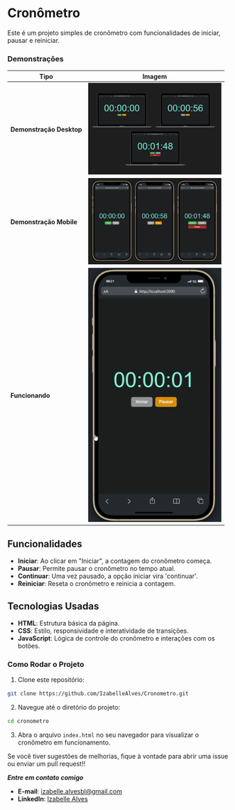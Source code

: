# Cronômetro

Este é um projeto simples de cronômetro com funcionalidades de iniciar, pausar e reiniciar.

### Demonstrações

| Tipo                     | Imagem                                                      |
| ------------------------ | ----------------------------------------------------------- |
| **Demonstração Desktop** | <img src="assets/img/demonstracao-desktop.png" width="300"> |
| **Demonstração Mobile**  | <img src="assets/img/demonstracao-mobile.png" width="300">  |
| **Funcionando**          | <img src="assets/img/video.gif" width="300">                |

## Funcionalidades

- **Iniciar**: Ao clicar em "Iniciar", a contagem do cronômetro começa.
- **Pausar**: Permite pausar o cronômetro no tempo atual.
- **Continuar**: Uma vez pausado, a opção iniciar vira 'continuar'.
- **Reiniciar**: Reseta o cronômetro e reinicia a contagem.

## Tecnologias Usadas

- **HTML**: Estrutura básica da página.
- **CSS**: Estilo, responsividade e interatividade de transições.
- **JavaScript**: Lógica de controle do cronômetro e interações com os botões.

### Como Rodar o Projeto

1. Clone este repositório:

```bash
git clone https://github.com/IzabelleAlves/Cronometro.git
```

2. Navegue até o diretório do projeto:

```bash
cd cronometro
```

3. Abra o arquivo `index.html` no seu navegador para visualizar o cronômetro em funcionamento.

Se você tiver sugestões de melhorias, fique à vontade para abrir uma issue ou enviar um pull request!!

**_Entre em contato comigo_**

- **E-mail**: [izabelle.alvesbl@gmail.com](mailto:izabelle.alvesbl@gmail.com)
- **LinkedIn**: [Izabelle Alves](https://www.linkedin.com/in/izabellealvess/)
